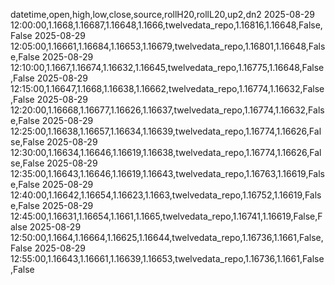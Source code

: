 datetime,open,high,low,close,source,rollH20,rollL20,up2,dn2
2025-08-29 12:00:00,1.1668,1.16687,1.16648,1.1666,twelvedata_repo,1.16816,1.16648,False,False
2025-08-29 12:05:00,1.16661,1.16684,1.16653,1.16679,twelvedata_repo,1.16801,1.16648,False,False
2025-08-29 12:10:00,1.1667,1.16674,1.16632,1.16645,twelvedata_repo,1.16775,1.16648,False,False
2025-08-29 12:15:00,1.16647,1.1668,1.16638,1.16662,twelvedata_repo,1.16774,1.16632,False,False
2025-08-29 12:20:00,1.16668,1.16677,1.16626,1.16637,twelvedata_repo,1.16774,1.16632,False,False
2025-08-29 12:25:00,1.16638,1.16657,1.16634,1.16639,twelvedata_repo,1.16774,1.16626,False,False
2025-08-29 12:30:00,1.16634,1.16646,1.16619,1.16638,twelvedata_repo,1.16774,1.16626,False,False
2025-08-29 12:35:00,1.16643,1.16646,1.16619,1.16643,twelvedata_repo,1.16763,1.16619,False,False
2025-08-29 12:40:00,1.16642,1.16654,1.16623,1.1663,twelvedata_repo,1.16752,1.16619,False,False
2025-08-29 12:45:00,1.16631,1.16654,1.1661,1.1665,twelvedata_repo,1.16741,1.16619,False,False
2025-08-29 12:50:00,1.1664,1.16664,1.16625,1.16644,twelvedata_repo,1.16736,1.1661,False,False
2025-08-29 12:55:00,1.16643,1.16661,1.16639,1.16653,twelvedata_repo,1.16736,1.1661,False,False
